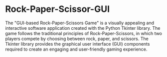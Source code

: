 # Rock-Paper-Scissor-GUI
The "GUI-based Rock-Paper-Scissors Game" is a visually appealing and interactive software application created with the Python Tkinter library. The game follows the traditional principles of Rock-Paper-Scissors, in which two players compete by choosing between rock, paper, and scissors. The Tkinter library provides the graphical user interface (GUI) components required to create an engaging and user-friendly gaming experience.
